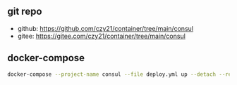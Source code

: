 ## git repo
  - github: https://github.com/czy21/container/tree/main/consul
  - gitee: https://gitee.com/czy21/container/tree/main/consul
## docker-compose
```bash
docker-compose --project-name consul --file deploy.yml up --detach --remove-orphans
```